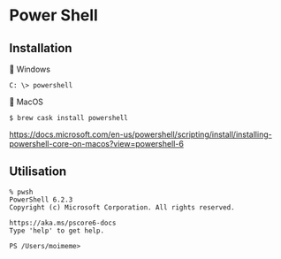 # Power Shell


## Installation

:closed_book: Windows

```
C: \> powershell
```


:apple: MacOS

```
$ brew cask install powershell
```

https://docs.microsoft.com/en-us/powershell/scripting/install/installing-powershell-core-on-macos?view=powershell-6


## Utilisation

```
% pwsh
PowerShell 6.2.3
Copyright (c) Microsoft Corporation. All rights reserved.

https://aka.ms/pscore6-docs
Type 'help' to get help.

PS /Users/moimeme>
```

